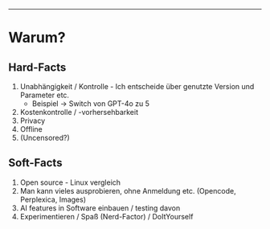 ---

# Warum?

<!-- Story von Kollegen erzählen -->
<!-- Visualisierung mit Icons -->
<!-- 1 Folie sollte reichen -->

## Hard-Facts
1. Unabhängigkeit / Kontrolle - Ich entscheide über genutzte Version und Parameter etc.
    - Beispiel -> Switch von GPT-4o zu 5
2. Kostenkontrolle / -vorhersehbarkeit
3. Privacy
4. Offline
5. (Uncensored?)

## Soft-Facts
1. Open source - Linux vergleich
2. Man kann vieles ausprobieren, ohne Anmeldung etc. (Opencode, Perplexica, Images)
3. AI features in Software einbauen / testing davon
4. Experimentieren / Spaß (Nerd-Factor) / DoItYourself
<!-- 5. Fine-Tuning -->

<!--
Hier dann der Vergleich mit Linux
-->